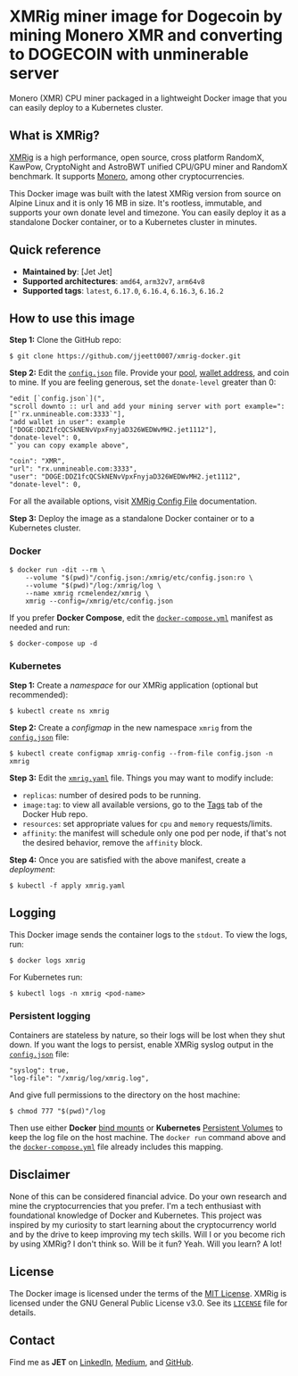 # XMRig miner image for Dogecoin by mining Monero XMR and converting to DOGECOIN with unminerable server
Monero (XMR) CPU miner packaged in a lightweight Docker image that you can easily deploy to a Kubernetes cluster.


## What is XMRig?
[XMRig](https://xmrig.com/miner) is a high performance, open source, cross platform RandomX, KawPow, CryptoNight and AstroBWT unified CPU/GPU miner and RandomX benchmark. It supports [Monero](https://www.getmonero.org/), among other cryptocurrencies. 

This Docker image was built with the latest XMRig version from source on Alpine Linux and it is only 16 MB in size. It's rootless, immutable, and supports your own donate level and timezone. You can easily deploy it as a standalone Docker container, or to a Kubernetes cluster in minutes.


## Quick reference
- **Maintained by**: [Jet Jet]
- **Supported architectures**: `amd64`, `arm32v7`, `arm64v8`
- **Supported tags**: `latest`, `6.17.0`, `6.16.4`, `6.16.3`, `6.16.2`


## How to use this image

**Step 1:** Clone the GitHub repo:
```
$ git clone https://github.com/jjeett0007/xmrig-docker.git
```

**Step 2:** Edit the [`config.json`](https://github.com/jjeett0007/xmrig-docker/blob/main/config.json) file. Provide your [pool](http://moneropools.com/), [wallet address](https://web.getmonero.org/downloads/), and coin to mine. If you are feeling generous, set the `donate-level` greater than 0:

```
"edit [`config.json`](",
"scroll downto :: url and add your mining server with port example=": ["`rx.unmineable.com:3333`"],
"add wallet in user": example ["DOGE:DDZ1fcQCSkNENvVpxFnyjaD326WEDWvMH2.jet1112"],
"donate-level": 0,
"`you can copy example above",
```


```
"coin": "XMR",
"url": "rx.unmineable.com:3333",
"user": "DOGE:DDZ1fcQCSkNENvVpxFnyjaD326WEDWvMH2.jet1112",
"donate-level": 0,
```
For all the available options, visit [XMRig Config File](https://xmrig.com/docs/miner/config) documentation. 

**Step 3:** Deploy the image as a standalone Docker container or to a Kubernetes cluster.

### Docker
```
$ docker run -dit --rm \
    --volume "$(pwd)"/config.json:/xmrig/etc/config.json:ro \
    --volume "$(pwd)"/log:/xmrig/log \
    --name xmrig rcmelendez/xmrig \
    xmrig --config=/xmrig/etc/config.json
```
If you prefer **Docker Compose**, edit the [`docker-compose.yml`](https://github.com/rcmelendez/xmrig-docker/blob/main/docker-compose.yml) manifest as needed and run:
```
$ docker-compose up -d
```

### Kubernetes
**Step 1:** Create a *namespace* for our XMRig application (optional but recommended):
```
$ kubectl create ns xmrig
``` 
**Step 2:** Create a *configmap* in the new namespace `xmrig` from the [`config.json`](https://github.com/rcmelendez/xmrig-docker/blob/main/config.json) file:
```
$ kubectl create configmap xmrig-config --from-file config.json -n xmrig
```
**Step 3:** Edit the [`xmrig.yaml`](https://github.com/jjeett0007/xmrig-docker/blob/main/xmrig.yaml) file. Things you may want to modify include:
- `replicas`: number of desired pods to be running.
- `image:tag`: to view all available versions, go to the [Tags](https://hub.docker.com/r/jjeett/xmrig/tags) tab of the Docker Hub repo.
- `resources`: set appropriate values for `cpu` and `memory` requests/limits.
- `affinity`: the manifest will schedule only one pod per node, if that's not the desired behavior, remove the `affinity` block.

**Step 4:** Once you are satisfied with the above manifest, create a *deployment*:
```
$ kubectl -f apply xmrig.yaml
```


## Logging
This Docker image sends the container logs to the `stdout`. To view the logs, run:

```
$ docker logs xmrig
```

For Kubernetes run:
```
$ kubectl logs -n xmrig <pod-name> 
```
### Persistent logging
Containers are stateless by nature, so their logs will be lost when they shut down. If you want the logs to persist, enable XMRig syslog output in the [`config.json`](https://github.com/rcmelendez/xmrig-docker/blob/main/config.json) file: 
```
"syslog": true,
"log-file": "/xmrig/log/xmrig.log",
```
And give full permissions to the directory on the host machine:
```
$ chmod 777 "$(pwd)"/log
```

Then use either **Docker** [bind mounts](https://docs.docker.com/storage/bind-mounts/) or **Kubernetes** [Persistent Volumes](https://kubernetes.io/docs/concepts/storage/persistent-volumes/) to keep the log file on the host machine. The `docker run` command above and the [`docker-compose.yml`](https://github.com/rcmelendez/xmrig-docker/blob/main/docker-compose.yml) file already includes this mapping. 


## Disclaimer
None of this can be considered financial advice. Do your own research and mine the cryptocurrencies that you prefer. I'm a tech enthusiast with foundational knowledge of Docker and Kubernetes. This project was inspired by my curiosity to start learning about the cryptocurrency world and by the drive to keep improving my tech skills. Will I or you become rich by using XMRig? I don't think so. Will be it fun? Yeah. Will you learn? A lot!


## License
The Docker image is licensed under the terms of the [MIT License](https://github.com/jjeett0007/xmrig-docker/blob/main/LICENSE). XMRig is licensed under the GNU General Public License v3.0. See its [`LICENSE`](https://github.com/xmrig/xmrig/blob/master/LICENSE) file for details.


## Contact 
Find me as __JET__ on [LinkedIn](https://www.linkedin.com/), [Medium](https://medium.com), and [GitHub](https://github.com/jjeett0007/).
